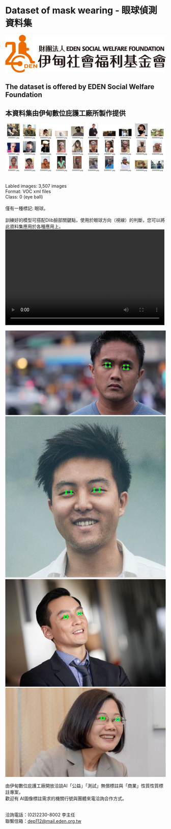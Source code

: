 # Dataset of mask wearing - 眼球偵測資料集<br/>
![image](https://github.com/ch-tseng/Dataset_for_Mask_Wearing/raw/main/eden.png)
## The dataset is offered by EDEN Social Welfare Foundation<br/>
## 本資料集由伊甸數位庇護工廠所製作提供<br/>
![image](https://github.com/ch-tseng/public_files/raw/main/list.JPG)
<br/><br/>

Labled images: 3,507 images<br/>
Format: VOC xml files<br/>
Class:  0 (eye ball)<br/><br/>
僅有一種標記: 眼球。<br/><br/>
訓練好的模型可搭配Dlib臉部關鍵點，使用於眼球方向（視線）的判斷，您可以將此資料集應用於各種應用上。<br/>
<video src="https://github.com/ch-tseng/public_files/blob/main/eyeball_1.mp4?raw=true" controls="controls" width="500" height="300"></video>

    
![image](https://github.com/ch-tseng/public_files/raw/main/e1.JPG)
![image](https://github.com/ch-tseng/public_files/raw/main/e2.JPG)
![image](https://github.com/ch-tseng/public_files/raw/main/e3.JPG)
![image](https://github.com/ch-tseng/public_files/raw/main/e4.JPG)

由伊甸數位庇護工廠開放洽談AI「公益」「測試」無償標註與「商業」性質性質標註專案，<br/>
歡迎有 AI圖像標註需求的機關行號與團體來電洽詢合作方式。<br/><br/>

洽詢電話：(02)2230-8002 李主任<br/>
聯繫信箱：dep112@mail.eden.org.tw

